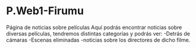 # P.Web1-Firumu
Página de noticias sobre películas
Aquí podrás encontrar noticias sobre diversas películas, tendremos distintas categorías y podrás ver:
-Detrás de cámaras
-Escenas eliminadas
-noticias sobre los directores de dicho filme.
